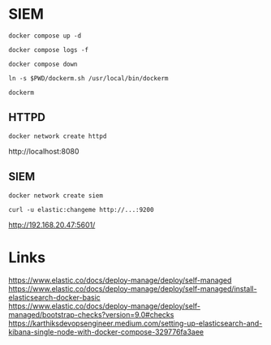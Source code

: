 # SIEM

```
docker compose up -d
```
```
docker compose logs -f
```
```
docker compose down
```
```
ln -s $PWD/dockerm.sh /usr/local/bin/dockerm
```
```
dockerm
```

## HTTPD

```
docker network create httpd 
```

http://localhost:8080


## SIEM

```
docker network create siem 
```
```
curl -u elastic:changeme http://...:9200
```
http://192.168.20.47:5601/

# Links
https://www.elastic.co/docs/deploy-manage/deploy/self-managed</br>
https://www.elastic.co/docs/deploy-manage/deploy/self-managed/install-elasticsearch-docker-basic</br>
https://www.elastic.co/docs/deploy-manage/deploy/self-managed/bootstrap-checks?version=9.0#checks</br>
https://karthiksdevopsengineer.medium.com/setting-up-elasticsearch-and-kibana-single-node-with-docker-compose-329776fa3aee
